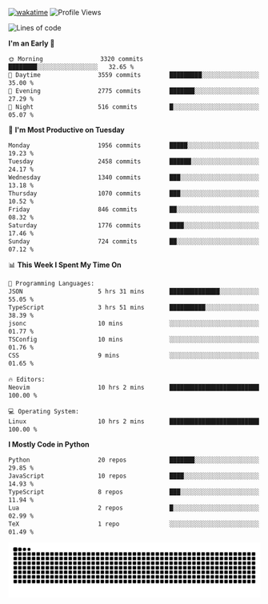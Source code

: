 [![wakatime](https://wakatime.com/badge/user/b920b284-3cde-4cd4-b72e-f7f22d050b16.svg)](https://wakatime.com/@b920b284-3cde-4cd4-b72e-f7f22d050b16)
![Profile Views](http://img.shields.io/badge/Profile%20Views-4586-blue)
<!--START_SECTION:waka-->
![Lines of code](https://img.shields.io/badge/From%20Hello%20World%20I%27ve%20Written-9.1%20million%20lines%20of%20code-blue)

**I'm an Early 🐤** 

```text
🌞 Morning                3320 commits        ████████░░░░░░░░░░░░░░░░░   32.65 % 
🌆 Daytime                3559 commits        █████████░░░░░░░░░░░░░░░░   35.00 % 
🌃 Evening                2775 commits        ███████░░░░░░░░░░░░░░░░░░   27.29 % 
🌙 Night                  516 commits         █░░░░░░░░░░░░░░░░░░░░░░░░   05.07 % 
```
📅 **I'm Most Productive on Tuesday** 

```text
Monday                   1956 commits        █████░░░░░░░░░░░░░░░░░░░░   19.23 % 
Tuesday                  2458 commits        ██████░░░░░░░░░░░░░░░░░░░   24.17 % 
Wednesday                1340 commits        ███░░░░░░░░░░░░░░░░░░░░░░   13.18 % 
Thursday                 1070 commits        ███░░░░░░░░░░░░░░░░░░░░░░   10.52 % 
Friday                   846 commits         ██░░░░░░░░░░░░░░░░░░░░░░░   08.32 % 
Saturday                 1776 commits        ████░░░░░░░░░░░░░░░░░░░░░   17.46 % 
Sunday                   724 commits         ██░░░░░░░░░░░░░░░░░░░░░░░   07.12 % 
```


📊 **This Week I Spent My Time On** 

```text
💬 Programming Languages: 
JSON                     5 hrs 31 mins       ██████████████░░░░░░░░░░░   55.05 % 
TypeScript               3 hrs 51 mins       ██████████░░░░░░░░░░░░░░░   38.39 % 
jsonc                    10 mins             ░░░░░░░░░░░░░░░░░░░░░░░░░   01.77 % 
TSConfig                 10 mins             ░░░░░░░░░░░░░░░░░░░░░░░░░   01.76 % 
CSS                      9 mins              ░░░░░░░░░░░░░░░░░░░░░░░░░   01.65 % 

🔥 Editors: 
Neovim                   10 hrs 2 mins       █████████████████████████   100.00 % 

💻 Operating System: 
Linux                    10 hrs 2 mins       █████████████████████████   100.00 % 
```

**I Mostly Code in Python** 

```text
Python                   20 repos            ███████░░░░░░░░░░░░░░░░░░   29.85 % 
JavaScript               10 repos            ████░░░░░░░░░░░░░░░░░░░░░   14.93 % 
TypeScript               8 repos             ███░░░░░░░░░░░░░░░░░░░░░░   11.94 % 
Lua                      2 repos             █░░░░░░░░░░░░░░░░░░░░░░░░   02.99 % 
TeX                      1 repo              ░░░░░░░░░░░░░░░░░░░░░░░░░   01.49 % 
```




<!--END_SECTION:waka-->
![Snake animation](https://raw.githubusercontent.com/timmypidashev/timmypidashev/main/commits.svg)
